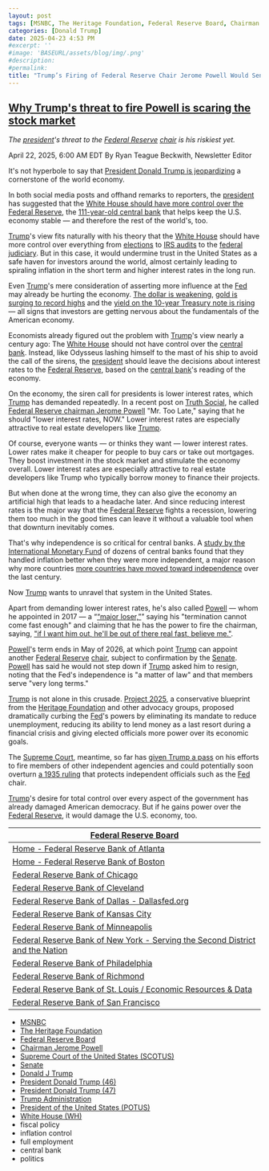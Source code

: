 ```yaml
---
layout: post
tags: [MSNBC, The Heritage Foundation, Federal Reserve Board, Chairman Jerome Powell, Supreme Court of the United States (SCOTUS), Senate, Donald J Trump, President Donald Trump (46), President Donald Trump (47), Trump Administration, President of the United States (POTUS), White House (WH), fiscal policy, inflation control, full employment, central bank, politics]
categories: [Donald Trump]
date: 2025-04-23 4:53 PM
#excerpt: ''
#image: 'BASEURL/assets/blog/img/.png'
#description:
#permalink:
title: "Trump’s Firing of Federal Reserve Chair Jerome Powell Would Send Economies Around the World 🌎 Into a Nosedive"
---
```


## [Why Trump's threat to fire Powell is scaring the stock market](https://www.msnbc.com/opinion/msnbc-opinion/trump-fire-powell-federal-reserve-stock-market-rcna202154)

*The [president](https://www.whitehouse.gov/)'s threat to the [Federal Reserve](https://www.federalreserve.gov/) [chair](https://www.federalreserve.gov/aboutthefed/bios/board/powell.htm) is his riskiest yet.*

April 22, 2025, 6:00 AM EDT
By Ryan Teague Beckwith, Newsletter Editor

It's not hyperbole to say that [President Donald Trump is jeopardizing](https://www.msnbc.com/chris-jansing-reports/watch/wall-street-update-stocks-drop-after-trump-calls-fed-chair-powell-a-loser-238001733992) a cornerstone of the world economy.

In both social media posts and offhand remarks to reporters, the [president](https://www.whitehouse.gov/) has suggested that the [White House should have more control over the Federal Reserve](https://www.msnbc.com/rachel-maddow-show/maddowblog/trumps-federal-reserve-jerome-powell-independence-rcna201892), the [111-year-old central bank](https://www.federalreserve.gov/) that helps keep the U.S. economy stable — and therefore the rest of the world's, too.

[Trump](https://www.donaldjtrump.com/)'s view fits naturally with his theory that the [White House](https://www.whitehouse.gov/) should have more control over everything from [elections](https://www.msnbc.com/opinion/msnbc-opinion/nevada-18-states-are-suing-trump-election-executive-order-rcna200427) to [IRS audits](https://www.msnbc.com/rachel-maddow-show/maddowblog/team-trump-reportedly-contacted-irs-high-profile-friend-president-rcna201852) to the [federal judiciary](https://www.msnbc.com/opinion/msnbc-opinion/trump-federal-judges-court-losses-rcna197535). But in this case, it would undermine trust in the United States as a safe haven for investors around the world, almost certainly leading to spiraling inflation in the short term and higher interest rates in the long run.

Even [Trump](https://www.donaldjtrump.com/)'s mere consideration of asserting more influence at the [Fed](https://www.federalreserve.gov/) may already be hurting the economy. [The dollar is weakening](https://www.reuters.com/markets/global-markets-wrapup-1-2025-04-21/), [gold is surging to record highs](https://www.wsj.com/livecoverage/stock-market-trump-tariffs-trade-war-04-21-25/card/gold-price-surges-to-another-record-high-ZtfX9WTrtBGIyqu5BJPx) and the [yield on the 10-year Treasury note is rising](https://www.cnbc.com/2025/04/21/10-year-treasury-yield-rises-as-investors-weigh-trumps-criticism-of-powell.html) — all signs that investors are getting nervous about the fundamentals of the American economy.

Economists already figured out the problem with [Trump](https://www.donaldjtrump.com/)'s view nearly a century ago: The [White House](https://www.whitehouse.gov/) should not have control over the [central bank](https://www.federalreserve.gov/). Instead, like Odysseus lashing himself to the mast of his ship to avoid the call of the sirens, the [president](https://www.whitehouse.gov/) should leave the decisions about interest rates to the [Federal Reserve](https://www.federalreserve.gov/), based on the [central bank](https://www.federalreserve.gov/)'s reading of the economy.

On the economy, the siren call for presidents is lower interest rates, which [Trump](https://www.donaldjtrump.com/) has demanded repeatedly. In a recent post on [Truth Social](), he called [Federal Reserve chairman Jerome Powell](https://www.msnbc.com/the-last-word/watch/velshi-on-trump-attacking-fed-chair-powell-can-t-blame-the-money-man-for-bad-economic-policy-237898821611) "Mr. Too Late," saying that he should "lower interest rates, NOW."
Lower interest rates are especially attractive to real estate developers like [Trump](https://www.donaldjtrump.com/).

Of course, everyone wants — or thinks they want — lower interest rates. Lower rates make it cheaper for people to buy cars or take out mortgages. They boost investment in the stock market and stimulate the economy overall. Lower interest rates are especially attractive to real estate developers like Trump who typically borrow money to finance their projects.

But when done at the wrong time, they can also give the economy an artificial high that leads to a headache later. And since reducing interest rates is the major way that the [Federal Reserve](https://www.federalreserve.gov/) fights a recession, lowering them too much in the good times can leave it without a valuable tool when that downturn inevitably comes.

That's why independence is so critical for central banks. A [study by the International Monetary Fund](https://www.imf.org/en/Blogs/Articles/2024/03/21/strengthen-central-bank-independence-to-protect-the-world-economy) of dozens of central banks found that they handled inflation better when they were more independent, a major reason why more countries [more countries have moved toward independence](https://papers.ssrn.com/sol3/papers.cfm?abstract_id=4716704) over the last century.

Now [Trump](https://www.donaldjtrump.com/) wants to unravel that system in the United States.

Apart from demanding lower interest rates, he's also called [Powell](https://www.federalreserve.gov/aboutthefed/bios/board/powell.htm) — whom he appointed in 2017 — a “[“major loser,”](https://www.cnbc.com/2025/04/21/trump-powell-attacks-interest-rates-fed.html)” saying his "termination cannot come fast enough" and claiming that he has the power to fire the chairman, saying, ["if I want him out, he'll be out of there real fast, believe me."](https://www.pbs.org/newshour/politics/trump-says-fed-chair-powells-termination-cannot-come-fast-enough-as-president-gripes-about-interest-rates).

[Powell](https://www.federalreserve.gov/aboutthefed/bios/board/powell.htm)'s term ends in May of 2026, at which point [Trump](https://www.donaldjtrump.com/) can appoint another [Federal Reserve](https://www.federalreserve.gov/) [chair](https://www.federalreserve.gov/aboutthefed/bios/board/powell.htm), subject to confirmation by the [Senate](https://www.senate.gov/). [Powell](https://www.federalreserve.gov/aboutthefed/bios/board/powell.htm) has said he would not step down if [Trump](https://www.donaldjtrump.com/) asked him to resign, noting that the Fed's independence is "a matter of law" and that members serve "very long terms."

[Trump](https://www.donaldjtrump.com/) is not alone in this crusade. [Project 2025](https://static.project2025.org/2025_MandateForLeadership_CHAPTER-24.pdf), a conservative blueprint from the [Heritage Foundation](https://www.federalreserve.gov/) and other advocacy groups, proposed dramatically curbing the [Fed](https://www.federalreserve.gov/)'s powers by eliminating its mandate to reduce unemployment, reducing its ability to lend money as a last resort during a financial crisis and giving elected officials more power over its economic goals.

The [Supreme Court](https://www.supremecourt.gov/), meantime, so far has [given Trump a pass](https://www.nbcnews.com/politics/supreme-court/supreme-court-allows-trump-fire-independent-agency-members-rcna200492) on his efforts to fire members of other independent agencies and could potentially soon overturn [a 1935 ruling](https://www.oyez.org/cases/1900-1940/295us602) that protects independent officials such as the [Fed](https://www.federalreserve.gov/) chair.

[Trump](https://www.donaldjtrump.com/)'s desire for total control over every aspect of the government has already damaged American democracy. But if he gains power over the [Federal Reserve](https://www.federalreserve.gov/), it would damage the U.S. economy, too.

| [Federal Reserve Board](https://www.federalreserve.gov/) |
|---|
| [Home - Federal Reserve Bank of Atlanta](https://www.atlantafed.org/) |
| [Home - Federal Reserve Bank of Boston](https://www.bostonfed.org/) |
| [Federal Reserve Bank of Chicago](https://www.chicagofed.org/) |
| [Federal Reserve Bank of Cleveland](https://www.clevelandfed.org/) |
| [Federal Reserve Bank of Dallas - Dallasfed.org](https://www.dallasfed.org/) |
| [Federal Reserve Bank of Kansas City](https://www.kansascityfed.org/) |
| [Federal Reserve Bank of Minneapolis](https://www.minneapolisfed.org/) |
| [Federal Reserve Bank of New York - Serving the Second District and the Nation](https://www.newyorkfed.org/) |
| [Federal Reserve Bank of Philadelphia](https://www.philadelphiafed.org/) |
| [Federal Reserve Bank of Richmond](https://www.richmondfed.org/) |
| [Federal Reserve Bank of St. Louis / Economic Resources & Data](https://www.stlouisfed.org/) |
| [Federal Reserve Bank of San Francisco](https://www.frbsf.org/) |

- [MSNBC](https://www.msnbc.com/)
- [The Heritage Foundation](https://www.heritage.org/)
- [Federal Reserve Board](https://www.federalreserve.gov/)
- [Chairman Jerome Powell](https://www.federalreserve.gov/aboutthefed/bios/board/powell.htm)
- [Supreme Court of the United States (SCOTUS)](https://www.supremecourt.gov/)
- [Senate](https://www.senate.gov/)
- [Donald J Trump](https://www.donaldjtrump.com/)
- [President Donald Trump (46)](https://trumpwhitehouse.archives.gov/)
- [President Donald Trump (47)](https://www.whitehouse.gov/administration/donald-j-trump/)
- [Trump Administration](https://www.whitehouse.gov/administration/)
- [President of the United States (POTUS)](https://www.whitehouse.gov/)
- [White House (WH)](https://www.whitehouse.gov/)
- fiscal policy 
- inflation control 
- full employment 
- central bank 
- politics 

